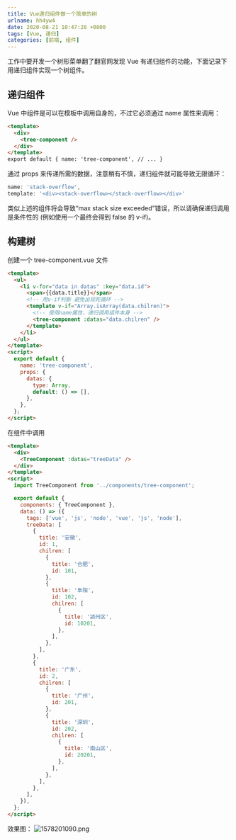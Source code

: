 ```yaml
---
title: Vue递归组件做一个简单的树
urlname: hh4yw4
date: 2020-08-21 10:47:28 +0800
tags: [Vue, 递归]
categories: [前端, 组件]
---
```


工作中要开发一个树形菜单翻了翻官网发现 Vue 有递归组件的功能，下面记录下用递归组件实现一个树组件。
<!-- more -->
## 递归组件

Vue 中组件是可以在模板中调用自身的，不过它必须通过 name 属性来调用：

```html
<template>
  <div>
    <tree-component />
  </div>
</template>
export default { name: 'tree-component', // ... }
```

通过 props 来传递所需的数据，注意稍有不慎，递归组件就可能导致无限循环：

```javascript
name: 'stack-overflow',
template: '<div><stack-overflow></stack-overflow></div>'
```

类似上述的组件将会导致“max stack size exceeded”错误，所以请确保递归调用是条件性的 (例如使用一个最终会得到 false 的 v-if)。

## 构建树

创建一个 tree-component.vue 文件

```html
<template>
  <ul>
    <li v-for="data in datas" :key="data.id">
      <span>{{data.title}}</span>
      <!-- 用v-if判断 避免出现死循环 -->
      <template v-if="Array.isArray(data.chilren)">
        <!-- 使用name属性，递归调用组件本身 -->
        <tree-component :datas="data.chilren" />
      </template>
    </li>
  </ul>
</template>
<script>
  export default {
    name: 'tree-component',
    props: {
      datas: {
        type: Array,
        default: () => [],
      },
    },
  };
</script>
```

在组件中调用

```html
<template>
  <div>
    <TreeComponent :datas="treeData" />
  </div>
</template>
<script>
  import TreeComponent from '../components/tree-component';

  export default {
    components: { TreeComponent },
    data: () => ({
      tags: ['vue', 'js', 'node', 'vue', 'js', 'node'],
      treeData: [
        {
          title: '安徽',
          id: 1,
          chilren: [
            {
              title: '合肥',
              id: 101,
            },
            {
              title: '阜阳',
              id: 102,
              chilren: [
                {
                  title: '颍州区',
                  id: 10201,
                },
              ],
            },
          ],
        },
        {
          title: '广东',
          id: 2,
          chilren: [
            {
              title: '广州',
              id: 201,
            },
            {
              title: '深圳',
              id: 202,
              chilren: [
                {
                  title: '南山区',
                  id: 20201,
                },
              ],
            },
          ],
        },
      ],
    }),
  };
</script>
```

效果图：
![1578201090.png](/images/post/1597978182108-ebf60c9d-07e4-4e37-804c-c1d8b05e7c46.png)
